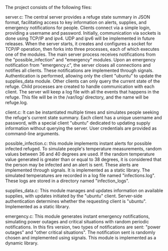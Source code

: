 The project consists of the following files:

server.c: The central server provides a refuge state summary in JSON format, facilitating access to key information on alerts, supplies, and emergency notifications for people. Clients connect via a simple login, providing a username and password. Initially, communication via sockets is done using TCP/IP and ipv4. UDP and ipv6 will be implemented in future releases. When the server starts, it creates and configures a socket for TCP/IP operation, then forks into three processes, each of which executes one of the modules. The main server process receives notifications from the "possible_infection" and "emergency" modules. Upon an emergency notification from "emergency.c", the server closes all connections and notifies all clients. These notifications are implemented through signals. Authentication is performed, allowing only the client "ubuntu" to update the supplies_data module. Other clients can only query the current state of the refuge. Child processes are created to handle communication with each client.
The server will keep a log file with all the events that happens in the refuge. This file will be in the /var/log/ directory, and the name will be refuge.log.

client.c: It can be instantiated multiple times and simulates people seeking the refuge's current state summary. Each client has a unique username and password, with a special client "ubuntu" dedicated to updating supply information without querying the server. User credentials are provided as command-line arguments.

possible_infection.c: this module implements instant alerts for possible infected refuged. To simulate people's temperature measurements, random values between 36 and 40 degrees are used. If the random temperature value generated is greater than or equal to 38 degrees, it is considered that the person may be infected and an alert is sent. These alerts are implemented through signals. It is implemented as a static library. 
The simulated temperatures are recorded in a log file named "infections.log". These logs are stored in a directory named "infection_logs".

supplies_data.c: This module manages and updates information on available supplies, with updates initiated by the "ubuntu" client. Server-side authentication determines whether the requesting client is "ubuntu". Implemented as a static library.

emergency.c: This module generates instant emergency notifications, simulating power outages and critical situations with random periodic notifications. In this firs version, two types of notifications are sent: "power outages" and "other critical situations". The notification sent is randomly chosen and implemented using signals. This module is implemented as a dynamic library.
